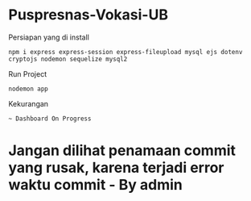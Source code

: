 # Puspresnas-Vokasi-UB

Persiapan yang di install
```
npm i express express-session express-fileupload mysql ejs dotenv cryptojs nodemon sequelize mysql2
```

Run Project 
```
nodemon app
```

Kekurangan 
```
~ Dashboard On Progress 
```
# Jangan dilihat penamaan commit yang rusak, karena terjadi error waktu commit - By admin
